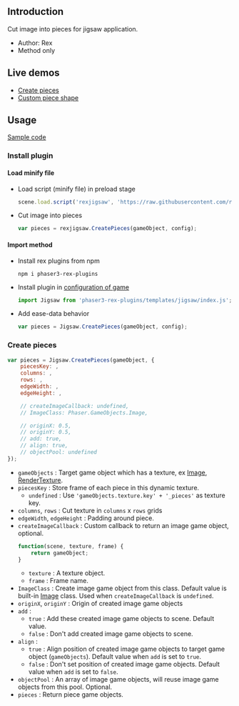 ## Introduction

Cut image into pieces for jigsaw application.

- Author: Rex
- Method only

## Live demos

- [Create pieces](https://codepen.io/rexrainbow/pen/NWegLLK)
- [Custom piece shape](https://codepen.io/rexrainbow/pen/yLGoVxz)

## Usage

[Sample code](https://github.com/rexrainbow/phaser3-rex-notes/blob/master/examples/jigsaw/)

### Install plugin

#### Load minify file

- Load script (minify file) in preload stage
    ```javascript
    scene.load.script('rexjigsaw', 'https://raw.githubusercontent.com/rexrainbow/phaser3-rex-notes/master/dist/rexjigsaw.min.js');
    ```
- Cut image into pieces
    ```javascript
    var pieces = rexjigsaw.CreatePieces(gameObject, config);
    ```

#### Import method

- Install rex plugins from npm
    ```
    npm i phaser3-rex-plugins
    ```
- Install plugin in [configuration of game](game.md#configuration)
    ```javascript
    import Jigsaw from 'phaser3-rex-plugins/templates/jigsaw/index.js';
    ```
- Add ease-data behavior
    ```javascript
    var pieces = Jigsaw.CreatePieces(gameObject, config);
    ```

### Create pieces

```javascript
var pieces = Jigsaw.CreatePieces(gameObject, {
    piecesKey: ,
    columns: , 
    rows: ,
    edgeWidth: , 
    edgeHeight: ,

    // createImageCallback: undefined,
    // ImageClass: Phaser.GameObjects.Image,

    // originX: 0.5,
    // originY: 0.5,
    // add: true,
    // align: true,
    // objectPool: undefined
});
```

- `gameObjects` : Target game object which has a texture, ex [Image](image.md), [RenderTexture](rendertexture.md).
- `piecesKey` : Store frame of each piece in this dynamic texture.
    - `undefined` : Use `'gameObjects.texture.key' + '_pieces'` as texture key.
- `columns`, `rows` : Cut texture in `columns` x `rows` grids
- `edgeWidth`, `edgeHeight` : Padding around piece.
- `createImageCallback` : Custom callback to return an image game object, optional.
    ```javascript
    function(scene, texture, frame) {
        return gameObject;
    }
    ``` 
    - `texture` : A texture object.
    - `frame` : Frame name.
- `ImageClass` : Create image game object from this class. Default value is built-in [Image](image.md) class. Used when `createImageCallback` is `undefined`.
- `originX`, `originY` : Origin of created image game objects
- `add` : 
    - `true` : Add these created image game objects to scene. Default value.
    - `false` : Don't add created image game objects to scene.
- `align` :
    - `true` : Align position of created image game objects to target game object (`gameObjects`). Default value when `add` is set to `true`.
    - `false` : Don't set position of created image game objects. Default value when `add` is set to `false`.
- `objectPool` : An array of image game objects, will reuse image game objects from this pool. Optional.
- `pieces` : Return piece game objects.

